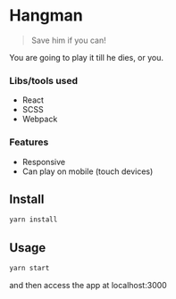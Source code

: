 # Hangman
> Save him if you can!

You are going to play it till he dies, or you.


### Libs/tools used

- React
- SCSS
- Webpack


### Features

- Responsive
- Can play on mobile (touch devices)


## Install

```js
yarn install
```


## Usage

```js
yarn start
```

and then access the app at localhost:3000

